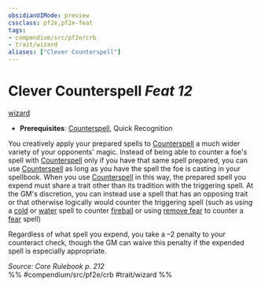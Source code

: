 ```yaml
---
obsidianUIMode: preview
cssclass: pf2e,pf2e-feat
tags:
- compendium/src/pf2e/crb
- trait/wizard
aliases: ["Clever Counterspell"]
---
```

# Clever Counterspell  *Feat 12*  
[wizard](Reference/Rules/Traits/wizard.md "Wizard Class Trait")  

- **Prerequisites**: [Counterspell](counterspell-wizard.md), Quick Recognition

You creatively apply your prepared spells to [Counterspell](counterspell-wizard.md) a much wider variety of your opponents' magic. Instead of being able to counter a foe's spell with [Counterspell](counterspell-wizard.md) only if you have that same spell prepared, you can use [Counterspell](counterspell-wizard.md) as long as you have the spell the foe is casting in your spellbook. When you use [Counterspell](counterspell-wizard.md) in this way, the prepared spell you expend must share a trait other than its tradition with the triggering spell. At the GM's discretion, you can instead use a spell that has an opposing trait or that otherwise logically would counter the triggering spell (such as using a [cold](cold.md "Cold Energy & Element Trait") or [water](water.md "Water Energy & Element Trait") spell to counter [fireball](fireball.md) or using [remove fear](remove-fear.md) to counter a [fear](Reference/Compendium/Spells/fear.md) spell)

Regardless of what spell you expend, you take a –2 penalty to your counteract check, though the GM can waive this penalty if the expended spell is especially appropriate.

*Source: Core Rulebook p. 212*  
%% #compendium/src/pf2e/crb #trait/wizard %%